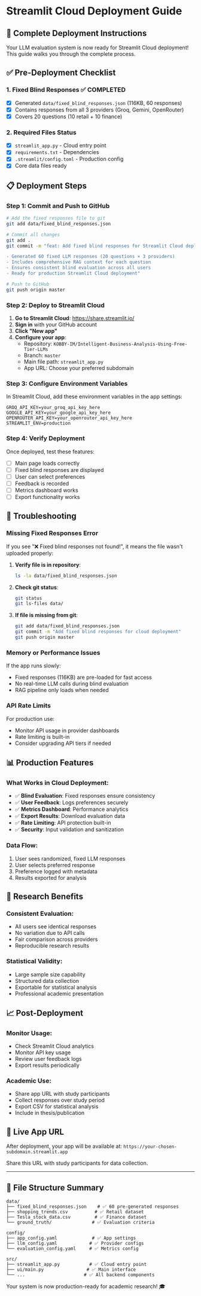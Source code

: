 # Streamlit Cloud Deployment Guide

## 🚀 Complete Deployment Instructions

Your LLM evaluation system is now ready for Streamlit Cloud deployment! This guide walks you through the complete process.

## ✅ Pre-Deployment Checklist

### 1. Fixed Blind Responses ✅ COMPLETED
- [x] Generated `data/fixed_blind_responses.json` (116KB, 60 responses)
- [x] Contains responses from all 3 providers (Groq, Gemini, OpenRouter)
- [x] Covers 20 questions (10 retail + 10 finance)

### 2. Required Files Status
- [x] `streamlit_app.py` - Cloud entry point
- [x] `requirements.txt` - Dependencies
- [x] `.streamlit/config.toml` - Production config
- [x] Core data files ready

## 📋 Deployment Steps

### Step 1: Commit and Push to GitHub

```bash
# Add the fixed responses file to git
git add data/fixed_blind_responses.json

# Commit all changes
git add .
git commit -m "feat: Add fixed blind responses for Streamlit Cloud deployment

- Generated 60 fixed LLM responses (20 questions × 3 providers)
- Includes comprehensive RAG context for each question
- Ensures consistent blind evaluation across all users
- Ready for production Streamlit Cloud deployment"

# Push to GitHub
git push origin master
```

### Step 2: Deploy to Streamlit Cloud

1. **Go to Streamlit Cloud**: https://share.streamlit.io/
2. **Sign in** with your GitHub account
3. **Click "New app"**
4. **Configure your app**:
   - Repository: `KOBBY-IM/Intelligent-Business-Analysis-Using-Free-Tier-LLMs`
   - Branch: `master`
   - Main file path: `streamlit_app.py`
   - App URL: Choose your preferred subdomain

### Step 3: Configure Environment Variables

In Streamlit Cloud, add these environment variables in the app settings:

```
GROQ_API_KEY=your_groq_api_key_here
GOOGLE_API_KEY=your_google_api_key_here
OPENROUTER_API_KEY=your_openrouter_api_key_here
STREAMLIT_ENV=production
```

### Step 4: Verify Deployment

Once deployed, test these features:
- [ ] Main page loads correctly
- [ ] Fixed blind responses are displayed
- [ ] User can select preferences
- [ ] Feedback is recorded
- [ ] Metrics dashboard works
- [ ] Export functionality works

## 🔧 Troubleshooting

### Missing Fixed Responses Error
If you see "❌ Fixed blind responses not found!", it means the file wasn't uploaded properly:

1. **Verify file is in repository**:
   ```bash
   ls -la data/fixed_blind_responses.json
   ```

2. **Check git status**:
   ```bash
   git status
   git ls-files data/
   ```

3. **If file is missing from git**:
   ```bash
   git add data/fixed_blind_responses.json
   git commit -m "Add fixed blind responses for cloud deployment"
   git push origin master
   ```

### Memory or Performance Issues
If the app runs slowly:
- Fixed responses (116KB) are pre-loaded for fast access
- No real-time LLM calls during blind evaluation
- RAG pipeline only loads when needed

### API Rate Limits
For production use:
- Monitor API usage in provider dashboards
- Rate limiting is built-in
- Consider upgrading API tiers if needed

## 📊 Production Features

### What Works in Cloud Deployment:
- ✅ **Blind Evaluation**: Fixed responses ensure consistency
- ✅ **User Feedback**: Logs preferences securely
- ✅ **Metrics Dashboard**: Performance analytics
- ✅ **Export Results**: Download evaluation data
- ✅ **Rate Limiting**: API protection built-in
- ✅ **Security**: Input validation and sanitization

### Data Flow:
1. User sees randomized, fixed LLM responses
2. User selects preferred response
3. Preference logged with metadata
4. Results exported for analysis

## 🎯 Research Benefits

### Consistent Evaluation:
- All users see identical responses
- No variation due to API calls
- Fair comparison across providers
- Reproducible research results

### Statistical Validity:
- Large sample size capability
- Structured data collection
- Exportable for statistical analysis
- Professional academic presentation

## 📈 Post-Deployment

### Monitor Usage:
- Check Streamlit Cloud analytics
- Monitor API key usage
- Review user feedback logs
- Export results periodically

### Academic Use:
- Share app URL with study participants
- Collect responses over study period
- Export CSV for statistical analysis
- Include in thesis/publication

## 🚀 Live App URL

After deployment, your app will be available at:
`https://your-chosen-subdomain.streamlit.app`

Share this URL with study participants for data collection.

---

## 📁 File Structure Summary

```
data/
├── fixed_blind_responses.json    # ✅ 60 pre-generated responses
├── shopping_trends.csv          # ✅ Retail dataset
├── Tesla_stock_data.csv         # ✅ Finance dataset
└── ground_truth/               # ✅ Evaluation criteria

config/
├── app_config.yaml             # ✅ App settings
├── llm_config.yaml            # ✅ Provider configs
└── evaluation_config.yaml     # ✅ Metrics config

src/
├── streamlit_app.py           # ✅ Cloud entry point
├── ui/main.py                # ✅ Main interface
└── ...                      # ✅ All backend components
```

Your system is now production-ready for academic research! 🎓 
